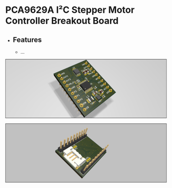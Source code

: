 # PCA9629A I²C Stepper Motor Controller Breakout Board 

- ## Features

  - ...

![image info](./i2c_stepper_driver_breakout_front.png)

![image info](./i2c_stepper_driver_breakout_back.png)


